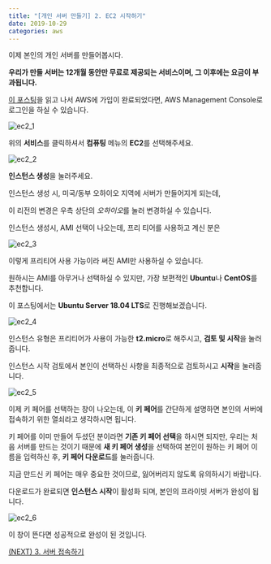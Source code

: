 ```yaml
---
title: "[개인 서버 만들기] 2. EC2 시작하기"
date: 2019-10-29
categories: aws
---
```


이제 본인의 개인 서버를 만들어봅시다.

**우리가 만들 서버는 12개월 동안만 무료로 제공되는 서비스이며, 그 이후에는 요금이 부과됩니다.**

[이 포스팅](https://detegice.github.io/aws-01-create-aws-account/)을 읽고 나서 AWS에 가입이 완료되었다면, AWS Management Console로 로그인을 하실 수 있습니다.

![ec2_1](https://user-images.githubusercontent.com/26007107/67737986-66c49e00-fa50-11e9-8251-9d889a2e74c6.png)

위의 **서비스**를 클릭하셔서 **컴퓨팅** 메뉴의 **EC2**를 선택해주세요.

![ec2_2](https://user-images.githubusercontent.com/26007107/67738042-8e1b6b00-fa50-11e9-9077-baf3932f8032.PNG)

**인스턴스 생성**을 눌러주세요.

인스턴스 생성 시, 미국/동부 오하이오 지역에 서버가 만들어지게 되는데,

이 리전의 변경은 우측 상단의 *오하이오*를 눌러 변경하실 수 있습니다.

인스턴스 생성시, AMI 선택이 나오는데, 프리 티어를 사용하고 계신 분은 

![ec2_3](https://user-images.githubusercontent.com/26007107/67738082-c91d9e80-fa50-11e9-9e4e-4bee5eccede4.PNG)

이렇게 프리티어 사용 가능이라 써진 AMI만 사용하실 수 있습니다.

원하시는 AMI를 아무거나 선택하실 수 있지만, 가장 보편적인 **Ubuntu**나 **CentOS**를 추천합니다.

이 포스팅에서는 **Ubuntu Server 18.04 LTS**로 진행해보겠습니다.

![ec2_4](https://user-images.githubusercontent.com/26007107/67738262-40ebc900-fa51-11e9-8161-15f2d3dda5b4.PNG)

인스턴스 유형은 프리티어가 사용이 가능한 **t2.micro**로 해주시고, **검토 및 시작**을 눌러줍니다.

인스턴스 시작 검토에서 본인이 선택하신 사항을 최종적으로 검토하시고 **시작**을 눌러줍니다.

![ec2_5](https://user-images.githubusercontent.com/26007107/67738296-6b3d8680-fa51-11e9-95d3-ef35db467c91.PNG)

이제 키 페어를 선택하는 창이 나오는데, 이 **키 페어**를 간단하게 설명하면 본인의 서버에 접속하기 위한 열쇠라고 생각하시면 됩니다.

키 페어를 이미 만들어 두셨던 분이라면 **기존 키 페어 선택**을 하시면 되지만, 우리는 처음 서버를 만드는 것이기 때문에 **새 키 페어 생성**을 선택하여 본인이 원하는 키 페어 이름을 입력하신 후, **키 페어 다운로드**를 눌러줍니다.

지금 만드신 키 페어는 매우 중요한 것이므로, 잃어버리지 않도록 유의하시기 바랍니다.

다운로드가 완료되면 **인스턴스 시작**이 활성화 되며, 본인의 프라이빗 서버가 완성이 됩니다.

![ec2_6](https://user-images.githubusercontent.com/26007107/67738422-dc7d3980-fa51-11e9-882a-2c07ca59e07d.png)

이 창이 뜬다면 성공적으로 완성이 된 것입니다.

[(NEXT) 3. 서버 접속하기](https://detegice.github.io/aws-03-access-to-server/)
